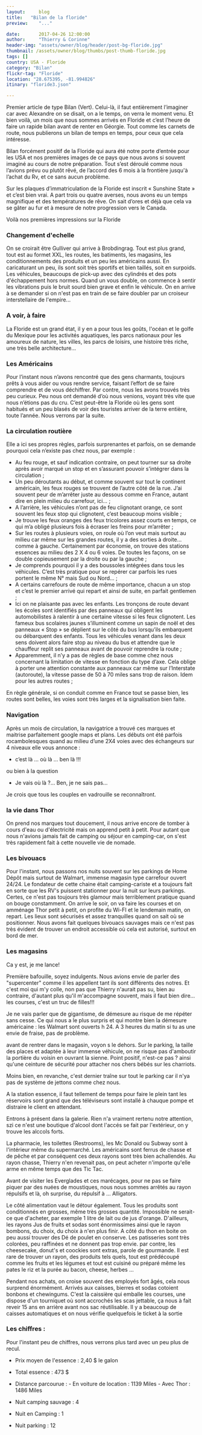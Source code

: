 ```yaml
---
layout:     blog
title:   "Bilan de la floride"
preview:    "..."

date:       2017-04-26 12:00:00
author:     "Thierry & Corinne"
header-img: "assets/owner/blog/header/post-bg-floride.jpg"
thumbnail: /assets/owner/blog/thumbs/post-thumb-floride.jpg
tags: []
country: USA - Floride
category: "Bilan"
flickr-tag: "Floride"
location: "28.675395, -81.994826"
itinary: "floride3.json"

---
```


Premier article de type Bilan (Vert). Celui-là, il faut entièrement l’imaginer car avec Alexandre on se disait, on a le temps, on verra le moment venu. Et bien voilà, un mois que nous sommes arrivés en Floride et c’est l’heure de faire un rapide bilan avant de renter en Géorgie. Tout comme les carnets de route, nous publierons un bilan de temps en temps, pour ceux que cela intéresse.  

Bilan forcément positif de la Floride qui aura été notre porte d’entrée pour les USA et nos premières images de ce pays que nous avons si souvent imaginé au cours de notre préparation. Tout s’est déroulé comme nous l’avions prévu ou plutôt rêvé, de l’accord des 6 mois à la frontière jusqu'à l’achat du Rv, et ce sans aucun problème.   

Sur les plaques d’immatriculation de la Floride est inscrit « Sunshine State » et c’est bien vrai. A part trois ou quatre averses, nous avons eu un temps magnifique et des températures de rêve. On sait d’ores et déjà que cela va se gâter au fur et à mesure de notre progression vers le Canada.   



Voilà nos premières impressions sur la Floride   

### Changement d'echelle  

On se croirait être Gulliver qui arrive à Brobdingrag. Tout est plus grand, tout est au formet XXL, les routes, les batiments, les magasins, les conditionnements des produits et un peu les américains aussi. En caricaturant un peu, ils sont soit très sportifs et bien taillés, soit en surpoids. Les véhicules, beaucoups de pick-up avec des cylindrés et des pots d'échappement hors normes. Quand un vous double, on commence à sentir les vibrations puis le bruit sourd bien grave et enfin le véhicule. On en arrive à se demander si on n'est pas en train de se faire doubler par un croiseur interstellaire de l'empire...   

### A voir, à faire   

La Floride est un grand état, il y en a pour tous les goûts, l'océan et le golfe du Mexique pour les activités aquatiques, les parcs nationaux pour les amoureux de nature, les villes, les parcs de loisirs, une histoire très riche, une très belle architecture...   

### Les Américains   

Pour l’instant nous n’avons rencontré que des gens charmants, toujours prêts à vous aider ou vous rendre service, faisant l’effort de se faire comprendre et de vous déchiffrer. Par contre, nous les avons trouvés très peu curieux. Peu nous ont demandé d’où nous venions, voyant très vite que nous n’étions pas du cru. C’est peut-être la Floride où les gens sont habitués et un peu blasés de voir des touristes arriver de la terre entière, toute l’année. Nous verrons par la suite.

### La circulation routière   

Elle a ici ses propres règles, parfois surprenantes et parfois, on se demande pourquoi cela n’existe pas chez nous, par exemple :   

* Au feu rouge, et sauf indication contraire, on peut tourner sur sa droite après avoir marqué un stop et en s’assurant pouvoir s’intégrer dans la circulation ;
* Un peu déroutants au début, et comme souvent sur tout le continent américain, les feux rouges se trouvent de l’autre côté de la rue. J’ai souvent peur de m’arrêter juste au dessous comme en France, autant dire en plein milieu du carrefour, ici… ;
* A l’arrière, les véhicules n’ont pas de feu clignotant orange, ce sont souvent les feux stop qui clignotent, c’est beaucoup moins visible ;
* Je trouve les feux oranges des feux tricolores assez courts en temps, ce qui m’a obligé plusieurs fois à écraser les freins pour m’arrêter ;
* Sur les routes à plusieurs voies, on roule où l’on veut mais surtout au milieu car même sur les grandes routes, il y a des sorties à droite… comme à gauche. Certainement par économie, on trouve des stations essences au milieu des 2 X 4 ou 6 voies. De toutes les façons, on se double copieusement par la droite ou par la gauche ;
* Je comprends pourquoi il y a des boussoles intégrées dans tous les véhicules. C’est très pratique pour se repérer car parfois les rues portent le même N° mais Sud ou Nord… ;
* A certains carrefours de route de même importance, chacun a un stop et c’est le premier arrivé qui repart et ainsi de suite, en parfait gentlemen ;
* Ici on ne plaisante pas avec les enfants. Les tronçons de route devant les écoles sont identifiés par des panneaux qui obligent les automobilistes à ralentir à une certaine vitesse si les feux clignotent. Les fameux bus scolaires jaunes s’illuminent comme un sapin de noël et des panneaux « Stop » se déplient sur le côté du bus lorsqu’ils embarquent ou débarquent des enfants. Tous les véhicules venant dans les deux sens doivent alors faire stop au niveau du bus et attendre que le chauffeur replit ses panneaux avant de pouvoir reprendre la route ;
* Apparemment, il n’y a pas de règles de base comme chez nous concernant la limitation de vitesse en fonction du type d’axe. Cela oblige à porter une attention constante aux panneaux car même sur l’Interstate (autoroute), la vitesse passe de 50 à 70 miles sans trop de raison. Idem pour les autres routes ;   

En règle générale, si on conduit comme en France tout se passe bien, les routes sont belles, les voies sont très larges et la signalisation bien faite.  

### Navigation  

Après un mois de circulation, la navigatrice a trouvé ces marques et maitrise parfaitement google maps et plans. Les débuts ont été parfois rocambolesques quand au milieu d’une 2X4 voies avec des échangeurs sur 4 niveaux elle vous annonce :   

* c’est là … où là … ben là !!!   

ou bien à la question

* Je vais où là ?… Ben, je ne sais pas…    

Je crois que tous les couples en vadrouille se reconnaîtront.  

### la vie dans Thor  

On prend nos marques tout doucement, il nous arrive encore de tomber à cours d'eau ou d'électricité mais on apprend petit à petit. Pour autant que nous n'avions jamais fait de camping ou séjour en camping-car, on s'est très rapidement fait à cette nouvelle vie de nomade.  

### Les bivouacs  

Pour l'instant, nous passons nos nuits souvent sur les parkings de Home Dépôt mais surtout de Walmart, immense magasin type carrefour ouvert 24/24. Le fondateur de cette chaine était camping-cariste et a toujours fait en sorte que les RV's puissent stationner pour la nuit sur leurs parkings. Certes, ce n'est pas toujours très glamour mais terriblement pratique quand on bouge constamment. On arrive le soir, on va faire les courses et on amménage Thor petit à petit, on profite du Wi-FI et le lendemain matin, on repart. Les lieux sont sécurisés et assez tranquilles quand on sait où se positionner. Nous avons fait quelques bivouacs sauvages mais ce n'est pas très évident de trouver un endroit accessible où cela est autorisé, surtout en bord de mer.  


### Les magasins  

Ca y est, je me lance!

Première bafouille, soyez indulgents.
Nous avions envie de parler des "supercenter" comme il les appellent tant ils sont différents des notres. Et c'est moi qui m'y colle, non pas que Thierry n'aurait pas su, bien au contraire, d'autant plus qu'il m'accompagne souvent, mais il faut bien dire... les courses, c'est un truc de filles!!!

Je ne vais parler que de gigantisme, de démesure au risque de me répéter sans cesse. 
Ce qui nous a le plus surpris et qui montre bien la démesure américaine : les Walmart sont ouverts h 24. A 3 heures du matin si tu as une envie de fraise, pas de problème.

avant de rentrer dans le magasin, voyon s le dehors. Sur le parking, la taille des places et adaptée à leur immense véhicule, on ne risque pas d'amboutir la portière du voisin en ouvrant la sienne. Point positif, n'est-ce pas ? ainsi qu'une ceinture de sécurité pour attacher nos chers bébés sur les charriots.

Moins bien, en revanche, c'est dernier traîne sur tout le parking car il n'ya pas de système de jettons comme chez nous.

A la station essence, il faut tellement de temps pour faire le plein tant les réservoirs sont grand que des téléviseurs sont installé à chauque pompe et distraire le client en attendant.

Entrons à présent dans la galerie. Rien n'a vraiment rertenu notre attention, szi ce n'est une boutique d'alcool dont l'accés se fait par l'extérieur, on y trouve les alccols forts.

La pharmacie, les toilettes (Restrooms), les Mc Donald ou Subway sont à l'intérieur même du supermarché. Les américains sont ferrus de chasse et de pêche et par conséquent ces deux rayons sont très bien achallendés. Au rayon chasse, Thierry n'en revenait pas, on peut acheter n'importe qu'elle arme en même temps que des Tic Tac.

Avant de visiter les Everglades et ces marécages, pour ne pas se faire piquer par des nuées de moustiques, nous nous sommes arrêtés au rayon répulsifs et là, oh surprise, du répulsif à ... Alligators.

Le côté alimentation vaut le détour également. Tous les produits sont conditionnés en grosses, même très grosses quantité. Impossible ne serait-ce que d'acheter, par exemple 1 litre de lait ou de jus d'orange. D'ailleurs, les rayons Jus de fruits et sodas sont énormissimes ainsi que le rayon bombons, du choix, du choix à n'en plus finir. A côté du thon en boite on peu aussi trouver des Dé de poulet en conserve. Les patisseries sont très colorées, peu raffinées et ne donnent pas trop envie. par contre, les cheesecake, donut's et coockies sont extras, parole de gourmande. Il est rare de trouver un rayon, des produits tels quels, tout est prédécoupé comme les fruits et les légumes et tout est cuisiné ou préparé même les pates le riz et la purée au bacon, cheese, herbes ...

Pendant nos achats, on croise souvent des employés fort âgés, cela nous surprend énormément. Arrivés aux caisses, bierres et sodas cotoient bonbons et chewingums.
C'est la caissière qui emballe les courses, une dispose d'un tourniquet où sont accrochés les scas jettable, ça nous à fait reveir 15 ans en arrière avant nos sac réutilisable. Il y a beaucoup de caisses automatiques et on nous vérifie quelquefois le ticket à la sortie


### Les chiffres :  

Pour l'instant peu de chiffres, nous verrons plus tard avec un peu plus de recul.  

* Prix moyen de l'essence   : 2,40 $ le galon
* Total essence             : 473 $
* Distance parcourue :  - En voiture de location    : 1139 Miles
                        - Avec Thor                 : 1486 Miles

* Nuit camping sauvage  : 4
* Nuit en Camping       : 1
* Nuit parking          : 12

